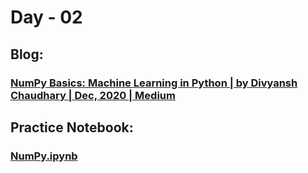 # Day - 02
## Blog:
### [NumPy Basics: Machine Learning in Python | by Divyansh Chaudhary | Dec, 2020 | Medium](https://divyansh7c.medium.com/numpy-basics-machine-learning-in-python-795c39d85bb4)
## Practice Notebook:
### [NumPy.ipynb](https://github.com/itsDV7/Internity-Practice-Notebooks/blob/main/Day-02/NumPy.ipynb)
